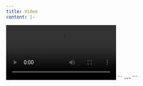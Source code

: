 ```yaml
---
title: Video
content: |-
  ```
  <video controls="">
                <source src="/assets/evelyn.mp4" type="video/mp4">
                Your browser does not support the video tag.
              </video>
  ```
---
```

